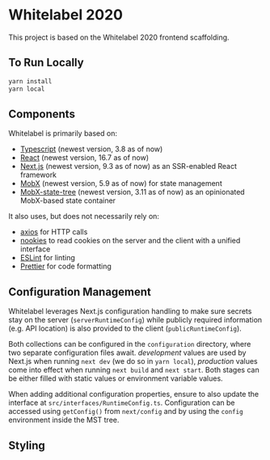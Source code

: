 # Whitelabel 2020

This project is based on the Whitelabel 2020 frontend scaffolding. 

## To Run Locally
```bash
yarn install
yarn local
```

## Components
Whitelabel is primarily based on:
* [Typescript](https://www.typescriptlang.org) (newest version, 3.8 as of now)
* [React](https://reactjs.org) (newest version, 16.7 as of now)
* [Next.js](https://nextjs.org) (newest version, 9.3 as of now) as an SSR-enabled React framework
* [MobX](https://mobx.js.org) (newest version, 5.9 as of now) for state management
* [MobX-state-tree](https://mobx-state-tree.js.org) (newest version, 3.11 as of now) as an opinionated MobX-based state container

It also uses, but does not necessarily rely on:
* [axios](https://github.com/axios/axios) for HTTP calls
* [nookies](https://github.com/maticzav/nookies) to read cookies on the server and the client with a unified interface
* [ESLint](https://eslint.org) for linting
* [Prettier](https://prettier.io) for code formatting

## Configuration Management
Whitelabel leverages Next.js configuration handling to make sure secrets stay on the server (`serverRuntimeConfig`) while publicly required information (e.g. API location) is also provided to the client (`publicRuntimeConfig`). 

Both collections can be configured in the `configuration` directory, where two separate configuration files await. _development_ values are used by Next.js when running `next dev` (we do so in `yarn local`), _production_ values come into effect when running `next build` and `next start`. Both stages can be either filled with static values or environment variable values.

When adding additional configuration properties, ensure to also update the interface at `src/interfaces/RuntimeConfig.ts`. Configuration can be accessed using `getConfig()` from `next/config` and by using the `config` environment inside the MST tree.

## Styling
